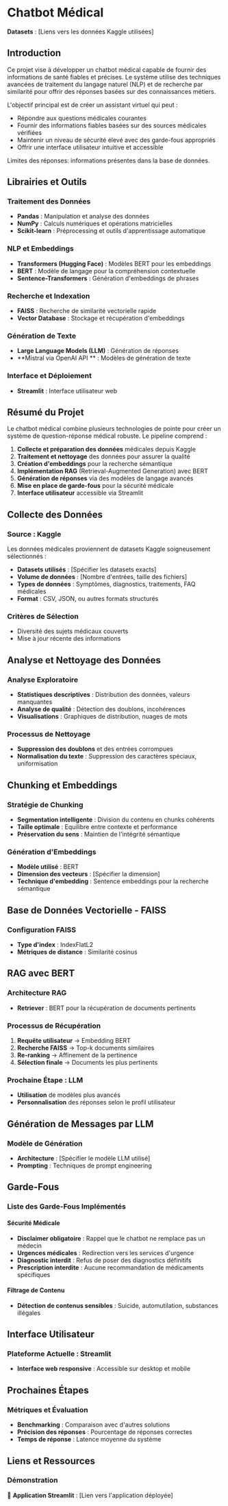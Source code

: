 # Chatbot Médical 
**Datasets** : [Liens vers les données Kaggle utilisées]

## Introduction

Ce projet vise à développer un chatbot médical capable de fournir des informations de santé fiables et précises. 
Le système utilise des techniques avancées de traitement du langage naturel (NLP) et de recherche par similarité pour offrir des réponses basées sur des connaissances métiers.

L'objectif principal est de créer un assistant virtuel qui peut :
- Répondre aux questions médicales courantes
- Fournir des informations fiables basées sur des sources médicales vérifiées
- Maintenir un niveau de sécurité élevé avec des garde-fous appropriés
- Offrir une interface utilisateur intuitive et accessible

Limites des réponses: informations présentes dans la base de données.

## Librairies et Outils

### Traitement des Données
- **Pandas** : Manipulation et analyse des données
- **NumPy** : Calculs numériques et opérations matricielles
- **Scikit-learn** : Préprocessing et outils d'apprentissage automatique

### NLP et Embeddings
- **Transformers (Hugging Face)** : Modèles BERT pour les embeddings
- **BERT** : Modèle de langage pour la compréhension contextuelle
- **Sentence-Transformers** : Génération d'embeddings de phrases

### Recherche et Indexation
- **FAISS** : Recherche de similarité vectorielle rapide
- **Vector Database** : Stockage et récupération d'embeddings

### Génération de Texte
- **Large Language Models (LLM)** : Génération de réponses
- **Mistral via OpenAI API ** : Modèles de génération de texte

### Interface et Déploiement
- **Streamlit** : Interface utilisateur web

## Résumé du Projet

Le chatbot médical combine plusieurs technologies de pointe pour créer un système de question-réponse médical robuste. Le pipeline comprend :

1. **Collecte et préparation des données** médicales depuis Kaggle
2. **Traitement et nettoyage** des données pour assurer la qualité
3. **Création d'embeddings** pour la recherche sémantique
4. **Implémentation RAG** (Retrieval-Augmented Generation) avec BERT
5. **Génération de réponses** via des modèles de langage avancés
6. **Mise en place de garde-fous** pour la sécurité médicale
7. **Interface utilisateur** accessible via Streamlit

## Collecte des Données

### Source : Kaggle
Les données médicales proviennent de datasets Kaggle soigneusement sélectionnés :
- **Datasets utilisés** : [Spécifier les datasets exacts]
- **Volume de données** : [Nombre d'entrées, taille des fichiers]
- **Types de données** : Symptômes, diagnostics, traitements, FAQ médicales
- **Format** : CSV, JSON, ou autres formats structurés

### Critères de Sélection
- Diversité des sujets médicaux couverts
- Mise à jour récente des informations

## Analyse et Nettoyage des Données

### Analyse Exploratoire
- **Statistiques descriptives** : Distribution des données, valeurs manquantes
- **Analyse de qualité** : Détection des doublons, incohérences
- **Visualisations** : Graphiques de distribution, nuages de mots

### Processus de Nettoyage
- **Suppression des doublons** et des entrées corrompues
- **Normalisation du texte** : Suppression des caractères spéciaux, uniformisation  

## Chunking et Embeddings

### Stratégie de Chunking
- **Segmentation intelligente** : Division du contenu en chunks cohérents
- **Taille optimale** : Equilibre entre contexte et performance
- **Préservation du sens** : Maintien de l'intégrité sémantique

### Génération d'Embeddings
- **Modèle utilisé** : BERT 
- **Dimension des vecteurs** : [Spécifier la dimension]
- **Technique d'embedding** : Sentence embeddings pour la recherche sémantique

## Base de Données Vectorielle - FAISS

### Configuration FAISS
- **Type d'index** : IndexFlatL2 
- **Métriques de distance** : Similarité cosinus 

## RAG avec BERT

### Architecture RAG
- **Retriever** : BERT pour la récupération de documents pertinents

### Processus de Récupération
1. **Requête utilisateur** → Embedding BERT
2. **Recherche FAISS** → Top-k documents similaires
3. **Re-ranking** → Affinement de la pertinence
4. **Sélection finale** → Documents les plus pertinents

### Prochaine Étape : LLM
- **Utilisation** de modèles plus avancés 
- **Personnalisation** des réponses selon le profil utilisateur

## Génération de Messages par LLM

### Modèle de Génération
- **Architecture** : [Spécifier le modèle LLM utilisé]
- **Prompting** : Techniques de prompt engineering 

## Garde-Fous

### Liste des Garde-Fous Implémentés

#### Sécurité Médicale
- **Disclaimer obligatoire** : Rappel que le chatbot ne remplace pas un médecin
- **Urgences médicales** : Redirection vers les services d'urgence
- **Diagnostic interdit** : Refus de poser des diagnostics définitifs
- **Prescription interdite** : Aucune recommandation de médicaments spécifiques

#### Filtrage de Contenu
- **Détection de contenus sensibles** : Suicide, automutilation, substances illégales

## Interface Utilisateur

### Plateforme Actuelle : Streamlit
- **Interface web responsive** : Accessible sur desktop et mobile

## Prochaines Étapes

### Métriques et Évaluation
- **Benchmarking** : Comparaison avec d'autres solutions
- **Précision des réponses** : Pourcentage de réponses correctes
- **Temps de réponse** : Latence moyenne du système


## Liens et Ressources

### Démonstration
🚀 **Application Streamlit** : [Lien vers l'application déployée]


